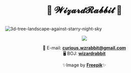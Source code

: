 <div align="center">
  <h1 style="display: inline-block">🎩 𝓦𝓲𝔃𝓪𝓻𝓭𝓡𝓪𝓫𝓫𝓲𝓽 🐇</h1>
</div>

![3d-tree-landscape-against-starry-night-sky](https://github.com/user-attachments/assets/f208328b-e5bb-43ab-ba3a-97a9c9807728)

<div align="center">
  <p align=center><a href="https://solved.ac/profile/wizardrabbit"><img src="https://github-readme-solvedac-hyp3rflow.vercel.app/api/?handle=wizardrabbit"></a></p>
</div>

<p align="center">
📧 E-mail: <b><a href="mailto:curious.wzrabbit@gmail.com">curious.wzrabbit@gmail.com</a></b><br>
🖥️ BOJ: <b><a href="https://acmicpc.net/user/wizardrabbit">wizardrabbit</a></b>
</p>

<p align="center">
✨Image by <b><a href="https://www.freepik.com/">Freepik</a></b>✨
</p>
